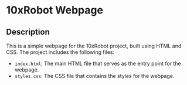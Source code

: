 # 10xRobot Webpage

## Description

This is a simple webpage for the 10xRobot project, built using HTML and CSS. The project includes the following files:

- `index.html`: The main HTML file that serves as the entry point for the webpage.
- `styles.css`: The CSS file that contains the styles for the webpage.
